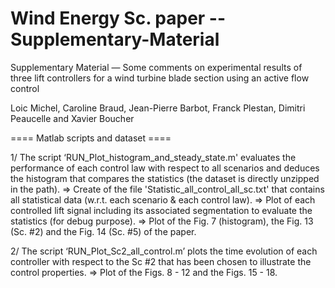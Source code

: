 # Wind Energy Sc. paper -- Supplementary-Material

Supplementary Material — Some comments on experimental results of three lift controllers for a wind turbine blade section using an active flow control

Loic Michel, Caroline Braud, Jean-Pierre Barbot, Franck Plestan, Dimitri Peaucelle and Xavier Boucher  

==== Matlab scripts and dataset ====

1/ The script ‘RUN_Plot_histogram_and_steady_state.m' evaluates the performance of each control law with respect to all scenarios and deduces the histogram that compares the statistics (the dataset is directly unzipped in the path).
=> Create of the file 'Statistic_all_control_all_sc.txt' that contains all statistical data (w.r.t. each scenario & each control law).
=> Plot of each controlled lift signal including its associated segmentation to evaluate the statistics (for debug purpose).
=> Plot of the Fig. 7 (histogram), the Fig. 13 (Sc. #2) and the Fig. 14 (Sc. #5) of the paper.

2/ The script ‘RUN_Plot_Sc2_all_control.m’ plots the time evolution of each controller with respect to the Sc #2 that has been chosen to illustrate the control properties.
=> Plot of the Figs. 8 - 12 and the Figs. 15 - 18.
